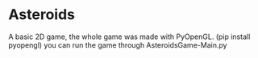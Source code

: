 # Asteroids
A basic 2D game, the whole game was made with PyOpenGL. (pip install pyopengl) you can run the game through AsteroidsGame-Main.py
